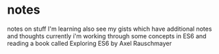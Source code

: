 # notes
notes on stuff I'm learning
also see my gists which have additional notes and thoughts
currently i'm working through some concepts in ES6 and reading a book called Exploring ES6 by Axel Rauschmayer
